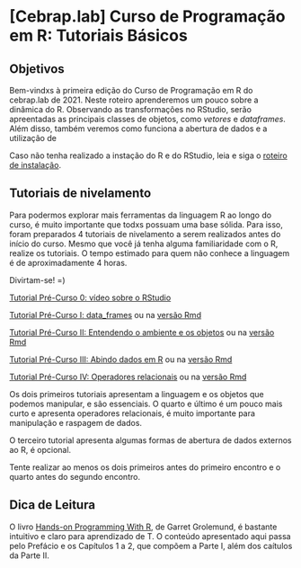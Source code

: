 # [Cebrap.lab] Curso de Programação em R: Tutoriais Básicos


## Objetivos
Bem-vindxs à primeira edição do Curso de Programação em R do cebrap.lab de 2021. Neste roteiro aprenderemos um pouco sobre a dinâmica do R. Observando as transformações no RStudio, serão apreentadas as principais classes de objetos, como *vetores* e *dataframes*. Além disso, também veremos como funciona a abertura de dados e a utilização de 

Caso não tenha realizado a instação do R e do RStudio, leia e siga o [roteiro de instalação](https://github.com/thiagomeireles/cebrap_programacaoR_2021_ed2/blob/main/roteiros/00_instalacao.md). 

## Tutoriais de nivelamento

Para podermos explorar mais ferramentas da linguagem R ao longo do curso, é muito importante que todxs possuam uma base sólida. Para isso, foram preparados 4 tutoriais de nivelamento a serem realizados antes do início do curso. Mesmo que você já tenha alguma familiaridade com o R, realize os tutoriais. O tempo estimado para quem não conhece a linguagem é de aproximadamente 4 horas.

Divirtam-se! =)

[Tutorial Pré-Curso 0: vídeo sobre o RStudio](https://drive.google.com/file/d/1i_-SrgtYQ_Ig_m80DfzEQw78RHQtkLeY/view?pli=1)

[Tutorial Pré-Curso I: data_frames](https://github.com/thiagomeireles/cebrap_programacaoR_2021_ed2/blob/main/tutoriais/pre_curso/Tutorial_01.md) ou na [versão Rmd](https://github.com/thiagomeireles/cebrap_programacaoR_2021_ed2/blob/main/tutoriais/pre_curso/Tutorial_01.Rmd)

[Tutorial Pré-Curso II: Entendendo o ambiente e os objetos](https://github.com/thiagomeireles/cebrap_programacaoR_2021_ed2/blob/main/tutoriais/pre_curso/Tutorial_02.md) ou na [versão Rmd](https://github.com/thiagomeireles/cebrap_programacaoR_2021_ed2/blob/main/tutoriais/pre_curso/Tutorial_02.Rmd)

[Tutorial Pré-Curso III: Abindo dados em R](https://github.com/thiagomeireles/cebrap_programacaoR_2021_ed2/blob/main/tutoriais/pre_curso/Tutorial_03.md) ou na [versão Rmd](https://github.com/thiagomeireles/cebrap_programacaoR_2021_ed2/blob/main/tutoriais/pre_curso/Tutorial_03.Rmd)

[Tutorial Pré-Curso IV: Operadores relacionais](https://github.com/thiagomeireles/cebrap_programacaoR_2021_ed2/blob/main/tutoriais/pre_curso/Tutorial_04.md) ou na [versão Rmd](https://github.com/thiagomeireles/cebrap_programacaoR_2021_ed2/blob/main/tutoriais/pre_curso/Tutorial_04.Rmd)

Os dois primeiros tutoriais apresentam a linguagem e os objetos que podemos manipular, e são essenciais. O quarto e último é um pouco mais curto e apresenta operadores relacionais, é muito importante para manipulação e raspagem de dados.

O terceiro tutorial apresenta algumas formas de abertura de dados externos ao R, é opcional.

Tente realizar ao menos os dois primeiros antes do primeiro encontro e o quarto antes do segundo encontro.

## Dica de Leitura 

O livro [Hands-on Programming With R](https://rstudio-education.github.io/hopr/), de Garret Grolemund, é bastante intuitivo e claro para aprendizado de T. O conteúdo apresentado aqui passa pelo  Prefácio e os Capítulos 1 a 2, que compõem a Parte I, além dos caítulos da Parte II. 
